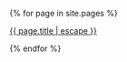 
{% for page in site.pages %}
    <p>
    <a href="{{ page.url | relative_url }}">{{ page.title | escape }}</a>
    </p>
{% endfor %}
